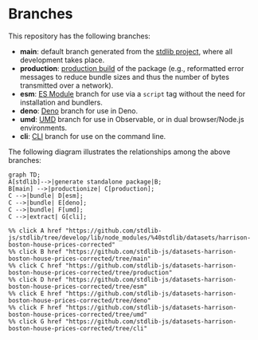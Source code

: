 <!--

@license Apache-2.0

Copyright (c) 2023 The Stdlib Authors.

Licensed under the Apache License, Version 2.0 (the "License");
you may not use this file except in compliance with the License.
You may obtain a copy of the License at

    http://www.apache.org/licenses/LICENSE-2.0

Unless required by applicable law or agreed to in writing, software
distributed under the License is distributed on an "AS IS" BASIS,
WITHOUT WARRANTIES OR CONDITIONS OF ANY KIND, either express or implied.
See the License for the specific language governing permissions and
limitations under the License.

-->

# Branches

This repository has the following branches:

-   **main**: default branch generated from the [stdlib project][stdlib-url], where all development takes place.
-   **production**: [production build][production-url] of the package (e.g., reformatted error messages to reduce bundle sizes and thus the number of bytes transmitted over a network).
-   **esm**: [ES Module][esm-url] branch for use via a `script` tag without the need for installation and bundlers.
-   **deno**: [Deno][deno-url] branch for use in Deno.
-   **umd**: [UMD][umd-url] branch for use in Observable, or in dual browser/Node.js environments.
-   **cli**: [CLI][cli-url] branch for use on the command line.

The following diagram illustrates the relationships among the above branches:

```mermaid
graph TD;
A[stdlib]-->|generate standalone package|B;
B[main] -->|productionize| C[production];
C -->|bundle| D[esm];
C -->|bundle| E[deno];
C -->|bundle| F[umd];
C -->|extract| G[cli];

%% click A href "https://github.com/stdlib-js/stdlib/tree/develop/lib/node_modules/%40stdlib/datasets/harrison-boston-house-prices-corrected"
%% click B href "https://github.com/stdlib-js/datasets-harrison-boston-house-prices-corrected/tree/main"
%% click C href "https://github.com/stdlib-js/datasets-harrison-boston-house-prices-corrected/tree/production"
%% click D href "https://github.com/stdlib-js/datasets-harrison-boston-house-prices-corrected/tree/esm"
%% click E href "https://github.com/stdlib-js/datasets-harrison-boston-house-prices-corrected/tree/deno"
%% click F href "https://github.com/stdlib-js/datasets-harrison-boston-house-prices-corrected/tree/umd"
%% click G href "https://github.com/stdlib-js/datasets-harrison-boston-house-prices-corrected/tree/cli"
```

[stdlib-url]: https://github.com/stdlib-js/stdlib/tree/develop/lib/node_modules/%40stdlib/datasets/harrison-boston-house-prices-corrected
[production-url]: https://github.com/stdlib-js/datasets-harrison-boston-house-prices-corrected/tree/production
[deno-url]: https://github.com/stdlib-js/datasets-harrison-boston-house-prices-corrected/tree/deno
[umd-url]: https://github.com/stdlib-js/datasets-harrison-boston-house-prices-corrected/tree/umd
[esm-url]: https://github.com/stdlib-js/datasets-harrison-boston-house-prices-corrected/tree/esm
[cli-url]: https://github.com/stdlib-js/datasets-harrison-boston-house-prices-corrected/tree/cli